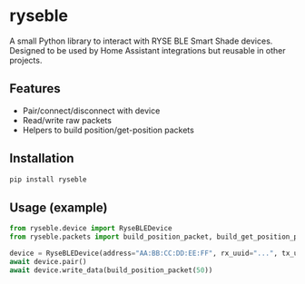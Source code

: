 
# ryseble

A small Python library to interact with RYSE BLE Smart Shade devices. Designed to be
used by Home Assistant integrations but reusable in other projects.

## Features
- Pair/connect/disconnect with device
- Read/write raw packets
- Helpers to build position/get-position packets

## Installation

```bash
pip install ryseble
```

## Usage (example)

```python
from ryseble.device import RyseBLEDevice
from ryseble.packets import build_position_packet, build_get_position_packet

device = RyseBLEDevice(address="AA:BB:CC:DD:EE:FF", rx_uuid="...", tx_uuid="...")
await device.pair()
await device.write_data(build_position_packet(50))
```
